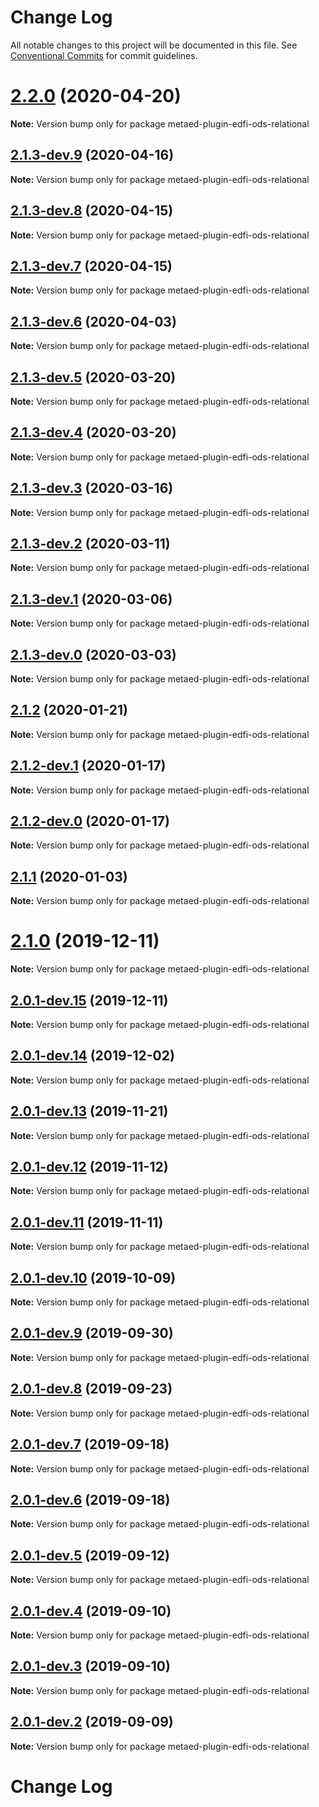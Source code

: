 # Change Log

All notable changes to this project will be documented in this file.
See [Conventional Commits](https://conventionalcommits.org) for commit guidelines.

# [2.2.0](https://github.com/Ed-Fi-Alliance/MetaEd-js/compare/v2.1.3-dev.9...v2.2.0) (2020-04-20)

**Note:** Version bump only for package metaed-plugin-edfi-ods-relational





## [2.1.3-dev.9](https://github.com/Ed-Fi-Alliance/MetaEd-js/compare/v2.1.3-dev.8...v2.1.3-dev.9) (2020-04-16)

**Note:** Version bump only for package metaed-plugin-edfi-ods-relational





## [2.1.3-dev.8](https://github.com/Ed-Fi-Alliance/MetaEd-js/compare/v2.1.3-dev.7...v2.1.3-dev.8) (2020-04-15)

**Note:** Version bump only for package metaed-plugin-edfi-ods-relational





## [2.1.3-dev.7](https://github.com/Ed-Fi-Alliance/MetaEd-js/compare/v2.1.3-dev.6...v2.1.3-dev.7) (2020-04-15)

**Note:** Version bump only for package metaed-plugin-edfi-ods-relational





## [2.1.3-dev.6](https://github.com/Ed-Fi-Alliance/MetaEd-js/compare/v2.1.3-dev.5...v2.1.3-dev.6) (2020-04-03)

**Note:** Version bump only for package metaed-plugin-edfi-ods-relational





## [2.1.3-dev.5](https://github.com/Ed-Fi-Alliance/MetaEd-js/compare/v2.1.3-dev.4...v2.1.3-dev.5) (2020-03-20)

**Note:** Version bump only for package metaed-plugin-edfi-ods-relational





## [2.1.3-dev.4](https://github.com/Ed-Fi-Alliance/MetaEd-js/compare/v2.1.3-dev.3...v2.1.3-dev.4) (2020-03-20)

**Note:** Version bump only for package metaed-plugin-edfi-ods-relational





## [2.1.3-dev.3](https://github.com/Ed-Fi-Alliance/MetaEd-js/compare/v2.1.3-dev.2...v2.1.3-dev.3) (2020-03-16)

**Note:** Version bump only for package metaed-plugin-edfi-ods-relational





## [2.1.3-dev.2](https://github.com/Ed-Fi-Alliance/MetaEd-js/compare/v2.1.3-dev.1...v2.1.3-dev.2) (2020-03-11)

**Note:** Version bump only for package metaed-plugin-edfi-ods-relational





## [2.1.3-dev.1](https://github.com/Ed-Fi-Alliance/MetaEd-js/compare/v2.1.3-dev.0...v2.1.3-dev.1) (2020-03-06)

**Note:** Version bump only for package metaed-plugin-edfi-ods-relational





## [2.1.3-dev.0](https://github.com/Ed-Fi-Alliance/MetaEd-js/compare/v2.1.2...v2.1.3-dev.0) (2020-03-03)

**Note:** Version bump only for package metaed-plugin-edfi-ods-relational





## [2.1.2](https://github.com/Ed-Fi-Alliance/MetaEd-js/compare/v2.1.2-dev.1...v2.1.2) (2020-01-21)

**Note:** Version bump only for package metaed-plugin-edfi-ods-relational





## [2.1.2-dev.1](https://github.com/Ed-Fi-Alliance/MetaEd-js/compare/v2.1.2-dev.0...v2.1.2-dev.1) (2020-01-17)

**Note:** Version bump only for package metaed-plugin-edfi-ods-relational





## [2.1.2-dev.0](https://github.com/Ed-Fi-Alliance/MetaEd-js/compare/v2.1.1...v2.1.2-dev.0) (2020-01-17)

**Note:** Version bump only for package metaed-plugin-edfi-ods-relational





## [2.1.1](https://github.com/Ed-Fi-Alliance/MetaEd-js/compare/v2.1.0...v2.1.1) (2020-01-03)

**Note:** Version bump only for package metaed-plugin-edfi-ods-relational





# [2.1.0](https://github.com/Ed-Fi-Alliance/MetaEd-js/compare/v2.0.1-dev.15...v2.1.0) (2019-12-11)

**Note:** Version bump only for package metaed-plugin-edfi-ods-relational





## [2.0.1-dev.15](https://github.com/Ed-Fi-Alliance/MetaEd-js/compare/v2.0.1-dev.14...v2.0.1-dev.15) (2019-12-11)

**Note:** Version bump only for package metaed-plugin-edfi-ods-relational





## [2.0.1-dev.14](https://github.com/Ed-Fi-Alliance/MetaEd-js/compare/v2.0.1-dev.13...v2.0.1-dev.14) (2019-12-02)

**Note:** Version bump only for package metaed-plugin-edfi-ods-relational





## [2.0.1-dev.13](https://github.com/Ed-Fi-Alliance/MetaEd-js/compare/v2.0.1-dev.12...v2.0.1-dev.13) (2019-11-21)

**Note:** Version bump only for package metaed-plugin-edfi-ods-relational





## [2.0.1-dev.12](https://github.com/Ed-Fi-Alliance/MetaEd-js/compare/v2.0.1-dev.11...v2.0.1-dev.12) (2019-11-12)

**Note:** Version bump only for package metaed-plugin-edfi-ods-relational





## [2.0.1-dev.11](https://github.com/Ed-Fi-Alliance/MetaEd-js/compare/v2.0.1-dev.10...v2.0.1-dev.11) (2019-11-11)

**Note:** Version bump only for package metaed-plugin-edfi-ods-relational





## [2.0.1-dev.10](https://github.com/Ed-Fi-Alliance/MetaEd-js/compare/v2.0.1-dev.9...v2.0.1-dev.10) (2019-10-09)

**Note:** Version bump only for package metaed-plugin-edfi-ods-relational





## [2.0.1-dev.9](https://github.com/Ed-Fi-Alliance/MetaEd-js/compare/v2.0.1-dev.8...v2.0.1-dev.9) (2019-09-30)

**Note:** Version bump only for package metaed-plugin-edfi-ods-relational





## [2.0.1-dev.8](https://github.com/Ed-Fi-Alliance/MetaEd-js/compare/v2.0.1-dev.7...v2.0.1-dev.8) (2019-09-23)

**Note:** Version bump only for package metaed-plugin-edfi-ods-relational





## [2.0.1-dev.7](https://github.com/Ed-Fi-Alliance/MetaEd-js/compare/v2.0.1-dev.6...v2.0.1-dev.7) (2019-09-18)

**Note:** Version bump only for package metaed-plugin-edfi-ods-relational





## [2.0.1-dev.6](https://github.com/Ed-Fi-Alliance/MetaEd-js/compare/v2.0.1-dev.5...v2.0.1-dev.6) (2019-09-18)

**Note:** Version bump only for package metaed-plugin-edfi-ods-relational





## [2.0.1-dev.5](https://github.com/Ed-Fi-Alliance/MetaEd-js/compare/v2.0.1-dev.4...v2.0.1-dev.5) (2019-09-12)

**Note:** Version bump only for package metaed-plugin-edfi-ods-relational





## [2.0.1-dev.4](https://github.com/Ed-Fi-Alliance/MetaEd-js/compare/v2.0.1-dev.3...v2.0.1-dev.4) (2019-09-10)

**Note:** Version bump only for package metaed-plugin-edfi-ods-relational





## [2.0.1-dev.3](https://github.com/Ed-Fi-Alliance/MetaEd-js/compare/v2.0.1-dev.2...v2.0.1-dev.3) (2019-09-10)

**Note:** Version bump only for package metaed-plugin-edfi-ods-relational





## [2.0.1-dev.2](https://github.com/Ed-Fi-Alliance/MetaEd-js/compare/v2.0.0...v2.0.1-dev.2) (2019-09-09)

**Note:** Version bump only for package metaed-plugin-edfi-ods-relational





# Change Log
